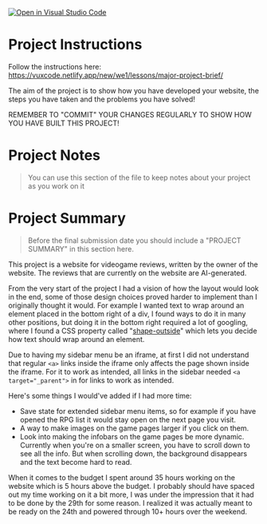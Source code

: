 [![Open in Visual Studio Code](https://classroom.github.com/assets/open-in-vscode-718a45dd9cf7e7f842a935f5ebbe5719a5e09af4491e668f4dbf3b35d5cca122.svg)](https://classroom.github.com/online_ide?assignment_repo_id=14582101&assignment_repo_type=AssignmentRepo)
# Project Instructions

Follow the instructions here: https://vuxcode.netlify.app/new/we1/lessons/major-project-brief/

The aim of the project is to show how you have developed your website, the steps you have taken and the problems you have solved!

REMEMBER TO "COMMIT" YOUR CHANGES REGULARLY TO SHOW HOW YOU HAVE BUILT THIS PROJECT!

# Project Notes

> You can use this section of the file to keep notes about your project as you work on it

# Project Summary

> Before the final submission date you should include a "PROJECT SUMMARY" in this section here.

This project is a website for videogame reviews, written by the owner of the website. The reviews that are currently on the website are AI-generated.

From the very start of the project I had a vision of how the layout would look in the end, some of those design choices proved harder to implement than I originally thought it would. For example I wanted text to wrap around an element placed in the bottom right of a div, I found ways to do it in many other positions, but doing it in the bottom right required a lot of googling, where I found a CSS property called "[shape-outside](https://developer.mozilla.org/en-US/docs/Web/CSS/shape-outside)" which lets you decide how text should wrap around an element.

Due to having my sidebar menu be an iframe, at first I did not understand that regular `<a>` links inside the iframe only affects the page shown inside the iframe. For it to work as intended, all links in the sidebar needed `<a target="_parent">` in for links to work as intended.

Here's some things I would've added if I had more time:
    
- Save state for extended sidebar menu items, so for example if you have opened the RPG list it would stay open on the next page you visit.
- A way to make images on the game pages larger if you click on them.
- Look into making the infobars on the game pages be more dynamic. Currently when you're on a smaller screen, you have to scroll down to see all the info. But when scrolling down, the background disappears and the text become hard to read.

When it comes to the budget I spent around 35 hours working on the website which is 5 hours above the budget. I probably should have spaced out my time working on it a bit more, I was under the impression that it had to be done by the 29th for some reason. I realized it was actually meant to be ready on the 24th and powered through 10+ hours over the weekend.
